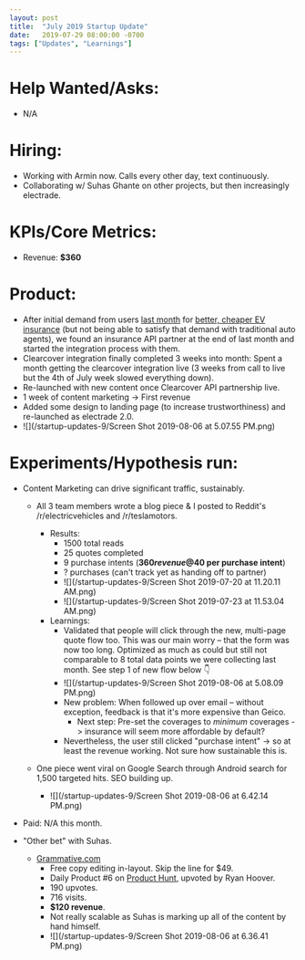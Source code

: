 ```yaml
---
layout: post
title:  "July 2019 Startup Update"
date:   2019-07-29 08:00:00 -0700
tags: ["Updates", "Learnings"]
---
```


# Help Wanted/Asks:
* N/A

# Hiring: 
* Working with Armin now. Calls every other day, text continuously.
* Collaborating w/ Suhas Ghante on other projects, but then increasingly electrade.

# KPIs/Core Metrics:
* Revenue: **$360**

# Product:
* After initial demand from users [last month](/startup-updates-8) for [better, cheaper EV insurance](https://electrade.app) (but not being able to satisfy that demand with traditional auto agents), we found an insurance API partner at the end of last month and started the integration process with them.
* Clearcover integration finally completed 3 weeks into month: Spent a month getting the clearcover integration live (3 weeks from call to live but the 4th of July week slowed everything down). 
* Re-launched with new content once Clearcover API partnership live.
* 1 week of content marketing -> First revenue
* Added some design to landing page (to increase trustworthiness) and re-launched as electrade 2.0.
* ![](/startup-updates-9/Screen Shot 2019-08-06 at 5.07.55 PM.png)


# Experiments/Hypothesis run:

* Content Marketing can drive significant traffic, sustainably.
	* All 3 team members wrote a blog piece & I posted to Reddit's /r/electricvehicles and /r/teslamotors.
		* Results: 
			* 1500 total reads
			* 25 quotes completed
			* 9 purchase intents (**$360 revenue @ $40 per purchase intent**)
			* ? purchases (can't track yet as handing off to partner)
			* ![](/startup-updates-9/Screen Shot 2019-07-20 at 11.20.11 AM.png)
			* ![](/startup-updates-9/Screen Shot 2019-07-23 at 11.53.04 AM.png)
		* Learnings: 
			* Validated that people will click through the new, multi-page quote flow too. This was our main worry – that the form was now too long. Optimized as much as could but still not comparable to 8 total data points we were collecting last month. See step 1 of new flow below 👇
			* ![](/startup-updates-9/Screen Shot 2019-08-06 at 5.08.09 PM.png)
			* New problem: When followed up over email – without exception, feedback is that it's more expensive than Geico.
				* Next step: Pre-set the coverages to _minimum_ coverages -> insurance will seem more affordable by default?
			* Nevertheless, the user still clicked "purchase intent" -> so at least the revenue working. Not sure how sustainable this is.

	* One piece went viral on Google Search through Android search for 1,500 targeted hits. SEO building up.
		* ![](/startup-updates-9/Screen Shot 2019-08-06 at 6.42.14 PM.png)

* Paid: N/A this month.



* "Other bet" with Suhas.
	* [Grammative.com](https://grammative.com)
		* Free copy editing in-layout. Skip the line for $49.
		* Daily Product #6 on [Product Hunt](https://www.producthunt.com/posts/grammative-1), upvoted by Ryan Hoover.
		* 190 upvotes.
		* 716 visits.
		* **$120 revenue**.
		* Not really scalable as Suhas is marking up all of the content by hand himself.
		* ![](/startup-updates-9/Screen Shot 2019-08-06 at 6.36.41 PM.png)

	